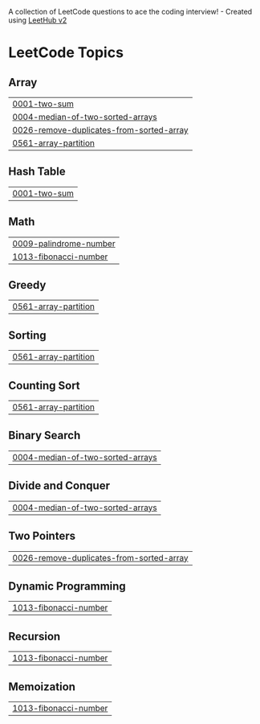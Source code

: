 A collection of LeetCode questions to ace the coding interview! - Created using [LeetHub v2](https://github.com/arunbhardwaj/LeetHub-2.0)
<!---LeetCode Topics Start-->
# LeetCode Topics
## Array
|  |
| ------- |
| [0001-two-sum](https://github.com/ankitmodanwall/DSA-WIth-Leetcode-/tree/master/0001-two-sum) |
| [0004-median-of-two-sorted-arrays](https://github.com/ankitmodanwall/DSA-WIth-Leetcode-/tree/master/0004-median-of-two-sorted-arrays) |
| [0026-remove-duplicates-from-sorted-array](https://github.com/ankitmodanwall/DSA-WIth-Leetcode-/tree/master/0026-remove-duplicates-from-sorted-array) |
| [0561-array-partition](https://github.com/ankitmodanwall/DSA-WIth-Leetcode-/tree/master/0561-array-partition) |
## Hash Table
|  |
| ------- |
| [0001-two-sum](https://github.com/ankitmodanwall/DSA-WIth-Leetcode-/tree/master/0001-two-sum) |
## Math
|  |
| ------- |
| [0009-palindrome-number](https://github.com/ankitmodanwall/DSA-WIth-Leetcode-/tree/master/0009-palindrome-number) |
| [1013-fibonacci-number](https://github.com/ankitmodanwall/DSA-WIth-Leetcode-/tree/master/1013-fibonacci-number) |
## Greedy
|  |
| ------- |
| [0561-array-partition](https://github.com/ankitmodanwall/DSA-WIth-Leetcode-/tree/master/0561-array-partition) |
## Sorting
|  |
| ------- |
| [0561-array-partition](https://github.com/ankitmodanwall/DSA-WIth-Leetcode-/tree/master/0561-array-partition) |
## Counting Sort
|  |
| ------- |
| [0561-array-partition](https://github.com/ankitmodanwall/DSA-WIth-Leetcode-/tree/master/0561-array-partition) |
## Binary Search
|  |
| ------- |
| [0004-median-of-two-sorted-arrays](https://github.com/ankitmodanwall/DSA-WIth-Leetcode-/tree/master/0004-median-of-two-sorted-arrays) |
## Divide and Conquer
|  |
| ------- |
| [0004-median-of-two-sorted-arrays](https://github.com/ankitmodanwall/DSA-WIth-Leetcode-/tree/master/0004-median-of-two-sorted-arrays) |
## Two Pointers
|  |
| ------- |
| [0026-remove-duplicates-from-sorted-array](https://github.com/ankitmodanwall/DSA-WIth-Leetcode-/tree/master/0026-remove-duplicates-from-sorted-array) |
## Dynamic Programming
|  |
| ------- |
| [1013-fibonacci-number](https://github.com/ankitmodanwall/DSA-WIth-Leetcode-/tree/master/1013-fibonacci-number) |
## Recursion
|  |
| ------- |
| [1013-fibonacci-number](https://github.com/ankitmodanwall/DSA-WIth-Leetcode-/tree/master/1013-fibonacci-number) |
## Memoization
|  |
| ------- |
| [1013-fibonacci-number](https://github.com/ankitmodanwall/DSA-WIth-Leetcode-/tree/master/1013-fibonacci-number) |
<!---LeetCode Topics End-->